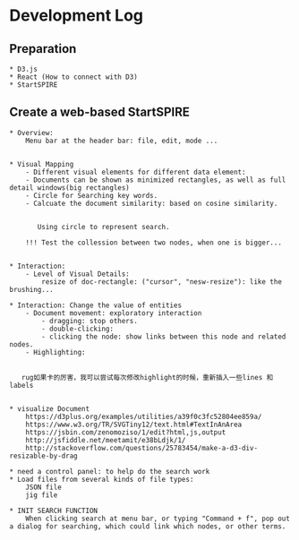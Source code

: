 # Development Log

## Preparation
    * D3.js
    * React (How to connect with D3)
    * StartSPIRE


## Create a web-based StartSPIRE
    * Overview: 
        Menu bar at the header bar: file, edit, mode ...
        
        
    * Visual Mapping
        - Different visual elements for different data element: 
        - Documents can be shown as minimized rectangles, as well as full detail windows(big rectangles)
        - Circle for Searching key words. 
        - Calcuate the document similarity: based on cosine similarity. 
           
           
           Using circle to represent search.
           
        !!! Test the collession between two nodes, when one is bigger...
           
           
    * Interaction:
        - Level of Visual Details:
            resize of doc-rectangle: ("cursor", "nesw-resize"): like the brushing...
           
    * Interaction: Change the value of entities
        - Document movement: exploratory interaction
            - dragging: stop others. 
            - double-clicking: 
            - clicking the node: show links between this node and related nodes.
        - Highlighting: 
        
        
       rug如果卡的厉害，我可以尝试每次修改highlight的时候，重新插入一些lines 和 labels
       
        
    * visualize Document
        https://d3plus.org/examples/utilities/a39f0c3fc52804ee859a/
        https://www.w3.org/TR/SVGTiny12/text.html#TextInAnArea
        https://jsbin.com/zenomoziso/1/edit?html,js,output
        http://jsfiddle.net/meetamit/e38bLdjk/1/
        http://stackoverflow.com/questions/25783454/make-a-d3-div-resizable-by-drag
        
    * need a control panel: to help do the search work 
    * Load files from several kinds of file types:
        JSON file 
        jig file
        
    * INIT SEARCH FUNCTION
        When clicking search at menu bar, or typing "Command + f", pop out a dialog for searching, which could link which nodes, or other terms.
        

